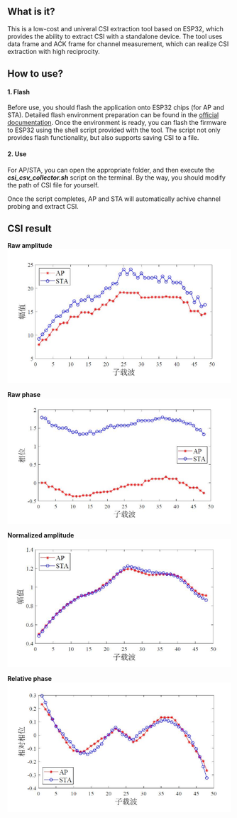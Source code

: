 ## What is it?
This is a low-cost and univeral CSI extraction tool based on ESP32, which provides the ability to extract CSI with a standalone device. The tool uses data frame and ACK frame for channel measurement, which can realize CSI extraction with high reciprocity.

## How to use?
#### 1. Flash
Before use, you should flash the application onto ESP32 chips (for AP and STA). Detailed flash environment preparation can be found in the [official documentation](https://docs.espressif.com/projects/esp-idf/en/latest/esp32/get-started/index.html). Once the environment is ready, you can flash the firmware to ESP32 using the shell script provided with the tool. The script not only provides flash functionality, but also supports saving CSI to a file.
#### 2. Use
For AP/STA, you can open the appropriate folder, and then execute the ***csi_csv_collector.sh*** script on the terminal. By the way, you should modify the path of CSI file for yourself. 

Once the script completes, AP and STA will automatically achive channel probing and extract CSI.

## CSI result
**Raw amplitude**
![Raw amplitude](./Figs/Raw_amp.jpg "Raw amplitude")

**Raw phase**
![Raw phase](./Figs/Raw_phase.jpg "Raw phase")

**Normalized amplitude**
![Normalized amplitude](./Figs/Normal_amp.jpg "Normalized amplitude")

**Relative phase**
![Relative phase](./Figs/Relative_phase.jpg "Relative phase")
